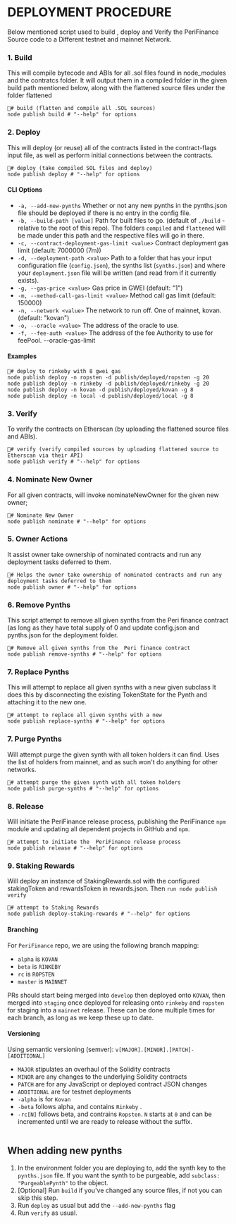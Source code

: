 # DEPLOYMENT PROCEDURE

Below mentioned script used to build , deploy and Verify  the PeriFinance Source  code to a Different testnet and mainnet Network.

### 1. Build <a id="1-build"></a>

This will compile bytecode and ABIs for all .sol files found in node\_modules and the contratcs folder. It will output them in a compiled  folder in the given build path mentioned below, along with the flattened source files under the folder flattened

```text
# build (flatten and compile all .SOL sources)
node publish build # "--help" for options
```

### 2. Deploy <a id="2-deploy"></a>

This will  deploy \(or reuse\) all of the contracts listed in the contract-flags input file, as well as perform initial connections between the contracts.

```text
# deploy (take compiled SOL files and deploy)
node publish deploy # "--help" for options
```

#### CLI Options <a id="cli-options"></a>

* `-a, --add-new-pynths` Whether or not any new pynths in the pynths.json file should be deployed if there is no entry in the config file.
* `-b, --build-path [value]` Path for built files to go. \(default of `./build` - relative to the root of this repo\). The folders `compiled` and `flattened` will be made under this path and the respective files will go in there.
* `-c, --contract-deployment-gas-limit <value>` Contract deployment gas limit \(default: 7000000 \(7m\)\)
* `-d, --deployment-path <value>` Path to a folder that has your input configuration file \(`config.json`\), the synths list \(`synths.json`\) and where your `deployment.json` file will be written \(and read from if it currently exists\).  
* `-g, --gas-price <value>` Gas price in GWEI \(default: "1"\)
* `-m, --method-call-gas-limit <value>` Method call gas limit \(default: 150000\)
* `-n, --network <value>` The network to run off. One of mainnet, kovan. \(default: "kovan"\)
* `-o, --oracle <value>` The address of the oracle to use. 
* `-f, --fee-auth <value>` The address of the fee Authority to use for feePool.  --oracle-gas-limit 

#### Examples <a id="examples"></a>

```text
# deploy to rinkeby with 8 gwei gas
node publish deploy -n ropsten -d publish/deployed/ropsten -g 20
node publish deploy -n rinkeby -d publish/deployed/rinkeby -g 20
node publish deploy -n kovan -d publish/deployed/kovan -g 8
node publish deploy -n local -d publish/deployed/local -g 8
```

### 3. Verify <a id="3-verify"></a>

To verify the contracts on Etherscan \(by uploading the flattened source files and ABIs\).

```text
# verify (verify compiled sources by uploading flattened source to Etherscan via their API)
node publish verify # "--help" for options
```

### 4. Nominate New Owner <a id="4-nominate-new-owner"></a>

For all given contracts, will invoke nominateNewOwner for the given new owner;

```text
# Nominate New Owner
node publish nominate # "--help" for options
```

### 5. Owner Actions <a id="5-owner-actions"></a>

It assist owner take ownership of nominated contracts and run any deployment tasks deferred to them.

```text
# Helps the owner take ownership of nominated contracts and run any deployment tasks deferred to them
node publish owner # "--help" for options
```

### 6. Remove **P**ynths <a id="6-remove-synths"></a>

This script attempt to remove all given synths from the  Peri finance contract \(as long as they have total supply of 0 and update config.json and pynths.json for the deployment folder.

```text
# Remove all given synths from the  Peri finance contract
node publish remove-synths # "--help" for options
```

### 7. Replace Pynths <a id="7-replace-synths"></a>

This will attempt to replace all given synths with a new given  subclass It does this by disconnecting the existing TokenState for the Pynth and attaching it to the new one.

```text
# attempt to replace all given synths with a new
node publish replace-synths # "--help" for options
```

### 7. Purge Pynths <a id="7-purge-synths"></a>

Will attempt purge the given synth with all token holders it can find. Uses the list of holders from mainnet, and as such won't do anything for other networks.

```text
# attempt purge the given synth with all token holders
node publish purge-synths # "--help" for options
```

### 8. Release <a id="8-release"></a>

Will initiate the  PeriFinance release process, publishing the PeriFinance `npm` module and updating all dependent projects in GitHub and `npm`.

```text
# attempt to initiate the  PeriFinance release process
node publish release # "--help" for options
```

### 9. Staking Rewards <a id="9-staking-rewards"></a>

Will deploy an instance of StakingRewards.sol with the configured stakingToken and rewardsToken in rewards.json. Then `run node publish verify`

```text
# attempt to Staking Rewards
node publish deploy-staking-rewards # "--help" for options
```

#### Branching

For `PeriFinance` repo, we are using the following branch mapping:

* `alpha` is `KOVAN`
* `beta` is `RINKEBY`
* `rc` is `ROPSTEN`
* `master` is `MAINNET`

PRs should start being merged into `develop` then deployed onto `KOVAN`, then merged into `staging` once deployed for releasing onto `rinkeby` and `ropsten` for staging into a `mainnet` release. These can be done multiple times for each branch, as long as we keep these up to date.

#### Versioning <a id="versioning"></a>

Using semantic versioning \(semver\): `v[MAJOR].[MINOR].[PATCH]-[ADDITIONAL]`

* `MAJOR` stipulates an overhaul of the Solidity contracts
* `MINOR` are any changes to the underlying Solidity contracts
* `PATCH` are for any JavaScript or deployed contract JSON changes
* `ADDITIONAL` are for testnet deployments
* `-alpha` is for `Kovan`
* `-beta` follows alpha, and contains `Rinkeby` .
* `-rc[N]` follows beta, and contrains `Ropsten`. `N` starts at `0` and can be incremented until we are ready to release without the suffix.

|  |
| :--- |


## When adding new pynths <a id="when-adding-new-synths"></a>

1. In the environment folder you are deploying to, add the synth key to the `pynths.json` file. If you want the synth to be purgeable, add `subclass: "PurgeablePynth"` to the object.
2. \[Optional\] Run `build` if you've changed any source files, if not you can skip this step.
3. Run `deploy` as usual but add the `--add-new-pynths` flag
4. Run `verify` as usual.

